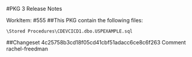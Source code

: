 #PKG 3 Release Notes

WorkItem:
#555
##This PKG contain the following files:
```
\Stored Procedures\CDEVCICD1.dbo.USPEXAMPLE.sql
```

##Changeset 4c25758b3cd18f05cd41cbf51adacc6ce8c6f263 Comment
rachel-freedman
